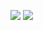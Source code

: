 <!-- <p align="center"> 

![YOUR github stats](https://github-readme-stats.vercel.app/api?username=xicoaires)

<br>

[![Top Langs](https://github-readme-stats.vercel.app/api/top-langs/?username=xicoaires&layout=compact&theme=graywhite)](https://github.com/xicoaires[/github-readme-stats)

<br>
-->
[<img src="https://img.shields.io/badge/linkedin-%230077B5.svg?&style=for-the-badge&logo=linkedin&logoColor=white" />](https://www.linkedin.com/in/franciscoairesjr/) [<img src = "https://img.shields.io/badge/instagram-%23E4405F.svg?&style=for-the-badge&logo=instagram&logoColor=white">](https://www.instagram.com/euxicoaires)

</p>
